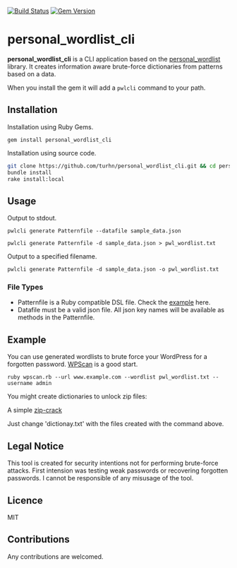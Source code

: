 [![Build Status](https://secure.travis-ci.org/turhn/personal_wordlist_cli.png)](http://travis-ci.org/turhn/personal_wordlist_cli)
[![Gem Version](https://badge.fury.io/rb/personal_wordlist_cli.svg)](https://badge.fury.io/rb/personal_wordlist_cli)

# personal_wordlist_cli

**personal_wordlist_cli** is a CLI application based on the [personal_wordlist](https://github.com/turhn/personal_wordlist) library. It creates information aware brute-force dictionaries from patterns based on a data. 

When you install the gem it will add a ```pwlcli``` command to your path.

## Installation
Installation using Ruby Gems.

```gem install personal_wordlist_cli```

Installation using source code.

```bash
git clone https://github.com/turhn/personal_wordlist_cli.git && cd personal_wordlist_cli
bundle install
rake install:local
```


## Usage

Output to stdout.

```pwlcli generate Patternfile --datafile sample_data.json```

```pwlcli generate Patternfile -d sample_data.json > pwl_wordlist.txt```

Output to a specified filename.

```pwlcli generate Patternfile -d sample_data.json -o pwl_wordlist.txt```

### File Types
- Patternfile is a Ruby compatible DSL file. Check the [example](https://github.com/turhn/personal_wordlist#sequences) here.
- Datafile must be a valid json file. All json key names will be available as methods in the Patternfile.


## Example

You can use generated wordlists to brute force your WordPress for a forgotten password. [WPScan](https://github.com/wpscanteam/wpscan) is a good start.

```ruby wpscan.rb --url www.example.com --wordlist pwl_wordlist.txt --username admin```

You might create dictionaries to unlock zip files:

A simple [zip-crack](https://github.com/igniteflow/violent-python/blob/master/pwd-crackers/zip-crack.py)

Just change 'dictionay.txt' with the files created with the command above.


## Legal Notice

This tool is created for security intentions not for performing brute-force attacks. First intension was testing weak passwords or recovering forgotten passwords. I cannot be responsible of any misusage of the tool.

## Licence

MIT

## Contributions

Any contributions are welcomed.
